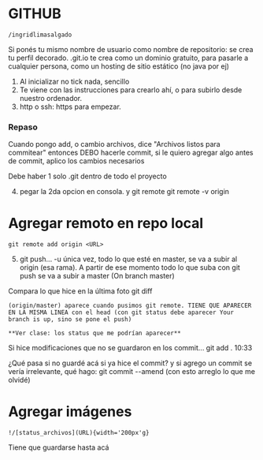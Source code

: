 # GITHUB 
    /ingridlimasalgado
Si ponés tu mismo nombre de usuario como nombre de repositorio: se crea tu perfil decorado. 
    .git.io
te crea como un dominio gratuito, para pasarle a cualquier persona, como un hosting de sitio estático (no java por ej)

1. Al inicializar no tick nada, sencillo
2. Te viene con las instrucciones para crearlo ahí, o para subirlo desde nuestro ordenador.
3. http o ssh: https para empezar. 

### Repaso
Cuando pongo add, o cambio archivos, dice "Archivos listos para commitear" entonces DEBO hacerle commit, si le quiero agregar algo antes de commit, aplico los cambios necesarios

Debe haber 1 solo .git  dentro de todo el proyecto

4. pegar la 2da opcion en consola. y
    git remote
    git remote -v
    origin

# Agregar remoto en repo local
    git remote add origin <URL>
5. git push... -u única vez, todo lo que esté en master, se va a subir al origin (esa rama). A partir de ese momento todo lo que suba con git push se va a subir a master (On branch master)

Compara lo que hice en la última foto
    git diff

    (origin/master) aparece cuando pusimos git remote. TIENE QUE APARECER EN LA MISMA LINEA con el head (con git status debe aparecer Your branch is up, sino se pone el push)

    **Ver clase: los status que me podrían aparecer**

Si hice modificaciones que no se guardaron en los commit...
    git add . 10:33

¿Qué pasa si no guardé acá si ya hice el commit?
y si agrego un commit se vería irrelevante, qué hago:
    git commit --amend (con esto arreglo lo que me olvidé)

# Agregar imágenes

    !/[status_archivos](URL){width='200px'g}

Tiene que guardarse hasta acá


